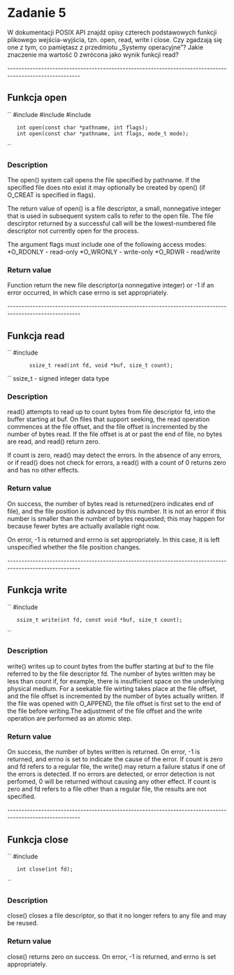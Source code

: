 <h1>Zadanie 5</h1>
<p>W dokumentacji POSIX API znajdź opisy czterech podstawowych funkcji plikowego wejścia-wyjścia, tzn. open, read, write i close. Czy zgadzają się one z tym, co pamiętasz z przedmiotu „Systemy operacyjne”? Jakie znaczenie ma wartość 0 zwrócona jako wynik funkcji read?</p>
<p>--------------------------------------------------------------------------------------------------------</p>
<h2>Funkcja open</h2>
``
	   #include <sys/types.h>
       #include <sys/stat.h>
       #include <fcntl.h>

       int open(const char *pathname, int flags);
       int open(const char *pathname, int flags, mode_t mode);
``
<h3>Description</h3>
<p>The open() system call opens the file specified by pathname. If the specified file does nto exist it may 
optionally be created by open() (if O_CREAT is specified in flags).

The return value of open() is a file descriptor, a small, nonnegative integer that is used in subsequent system calls to refer to the open file. The file descirptor returned by a successful call will be the lowest-numbered file descriptor not currently open for the process.

The argument flags must include one of the following access modes: 
*O_RDONLY - read-only
*O_WRONLY - write-only
*O_RDWR - read/write 
</p>
<h3>Return value</h3>
<p>Function return the new file descriptor(a nonnegative integer) or -1 if an error occurred, in which case
errno is set appropriately.</p>
<p>--------------------------------------------------------------------------------------------------------</p>
<h2>Funkcja read</h2>
``
	#include <unistd.h>

	       ssize_t read(int fd, void *buf, size_t count);  
``
ssize_t - signed integer data type
<h3>Description</h3>
<p>read() attempts to read up to count bytes from file descriptor fd, into the buffer starting at buf.
On files that support seeking, the read operation commences at the file offset, and the file offset is incremented by the
number of bytes read. If the file offset is at or past the end of file, no bytes are read, and read() return zero.

If count is zero, read() may detect the errors. In the absence of any errors, or if read() does not check for errors, a read() with a count of 0 returns zero and has no other effects.</p>
<h3>Return value</h3>
<p>On success, the number of bytes read is returned(zero indicates end of file), and the file position is advanced by this number. It is not an error if this number is smaller than the number of bytes requested; this may happen for because fewer bytes are actually available right now.

On error, -1 is returned and errno is set appropriately. In this case, it is left unspecified whether the file position changes.</p>
<p>--------------------------------------------------------------------------------------------------------</p>
<h2>Funkcja write</h2>
``
	#include <unistd.h>

       ssize_t write(int fd, const void *buf, size_t count);
``
<h3>Description</h3>
<p>write() writes up to count bytes from the buffer starting at buf to the file referred to by the file descriptor fd.
The number of bytes written may be less than count if, for example, there is insufficient space on the underlying physical medium.
For a seekable file wirting takes place at the file offset, and the file offset is incremented by the number of bytes actually written. If the file was opened with O_APPEND, the file offset is first set to the end of the file before writing.The adjustment of the file offset and the write operation are performed as an atomic step.</p>
<h3>Return value</h3>
<p>On success, the number of bytes written is returned. On error, -1 is returned, and errno is set to indicate the cause of the error.
If count is zero and fd refers to a regular file, the write() may return a failure status if one of the errors is detected. If no errors are detected, or error detection is not perfomed, 0 will be returned without causing any other effect. If count is zero and fd refers to a file other than a regular file, the results are not specified.</p>
<p>--------------------------------------------------------------------------------------------------------</p>
<h2>Funkcja close</h2>
``
#include <unistd.h>

       int close(int fd);
``
<h3>Description</h3>
<p>close() closes a file descriptor, so that it no longer refers to any file and may be reused.</p>
<h3>Return value</h3>
<p>close() returns zero on success. On error, -1 is returned, and errno is set appropriately.</p>